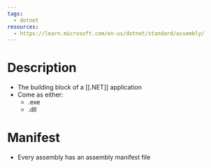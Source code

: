 ```yaml
---
tags:
  - dotnet
resources:
  - https://learn.microsoft.com/en-us/dotnet/standard/assembly/
---
```

# Description
- The building block of a [[.NET]] application
- Come as either:
	- .exe
	- .dll
# Manifest
- Every assembly has an assembly manifest file